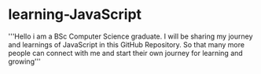 # learning-JavaScript
'''Hello i am a BSc Computer Science graduate. I will be sharing my journey and learnings of JavaScript in this GitHub Repository. So that many more people can connect with me and start their own journey for learning and growing'''